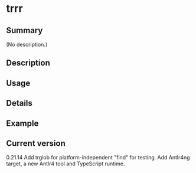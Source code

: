 # trrr

## Summary

(No description.)

## Description

## Usage

## Details

## Example

## Current version

0.21.14 Add trglob for platform-independent "find" for testing. Add Antlr4ng target, a new Antlr4 tool and TypeScript runtime.
